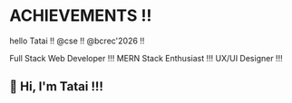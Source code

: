 # ACHIEVEMENTS !!
hello Tatai !!
@cse !!
@bcrec'2026 !!
<!DOCTYPE html>

Full Stack Web Developer !!!
MERN Stack Enthusiast !!!
UX/UI Designer !!!

## 👋 Hi, I'm Tatai !!!

